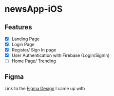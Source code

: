 # newsApp-iOS

## Features
- [x] Landing Page
- [x] Login Page
- [x] Register/ Sign In page
- [x] User Authentication with Firebase (Login/SignIn)
- [ ] Home Page/ Trending

## Figma
Link to the [Figma Design](https://www.figma.com/file/NC3QGx7uyMbJMvhzhRgGys/News-iOS-app?node-id=0%3A1) I came up with

